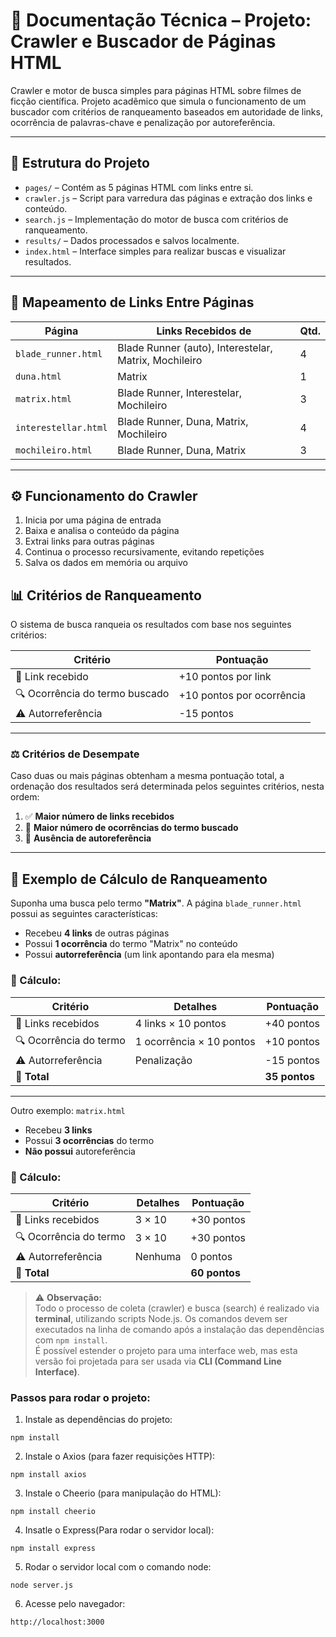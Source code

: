 # 📘 Documentação Técnica – Projeto: Crawler e Buscador de Páginas HTML

Crawler e motor de busca simples para páginas HTML sobre filmes de ficção científica. Projeto acadêmico que simula o funcionamento de um buscador com critérios de ranqueamento baseados em autoridade de links, ocorrência de palavras-chave e penalização por autoreferência.

---

## 📂 Estrutura do Projeto

- `pages/` – Contém as 5 páginas HTML com links entre si.
- `crawler.js` – Script para varredura das páginas e extração dos links e conteúdo.
- `search.js` – Implementação do motor de busca com critérios de ranqueamento.
- `results/` – Dados processados e salvos localmente.
- `index.html` – Interface simples para realizar buscas e visualizar resultados.

---

## 🔗 Mapeamento de Links Entre Páginas

| Página               | Links Recebidos de                                    | Qtd. |
| -------------------- | ----------------------------------------------------- | ---- |
| `blade_runner.html`  | Blade Runner (auto), Interestelar, Matrix, Mochileiro | 4    |
| `duna.html`          | Matrix                                                | 1    |
| `matrix.html`        | Blade Runner, Interestelar, Mochileiro                | 3    |
| `interestellar.html` | Blade Runner, Duna, Matrix, Mochileiro                | 4    |
| `mochileiro.html`    | Blade Runner, Duna, Matrix                            | 3    |

---

## ⚙️ Funcionamento do Crawler

1. Inicia por uma página de entrada
2. Baixa e analisa o conteúdo da página
3. Extrai links para outras páginas
4. Continua o processo recursivamente, evitando repetições
5. Salva os dados em memória ou arquivo

## 📊 Critérios de Ranqueamento

O sistema de busca ranqueia os resultados com base nos seguintes critérios:

| Critério                       | Pontuação                 |
| ------------------------------ | ------------------------- |
| 🔗 Link recebido               | +10 pontos por link       |
| 🔍 Ocorrência do termo buscado | +10 pontos por ocorrência |
| ⚠️ Autorreferência             | -15 pontos                |

---

### ⚖️ Critérios de Desempate

Caso duas ou mais páginas obtenham a mesma pontuação total, a ordenação dos resultados será determinada pelos seguintes critérios, nesta ordem:

1. ✅ **Maior número de links recebidos**
2. 🔎 **Maior número de ocorrências do termo buscado**
3. 🚫 **Ausência de autoreferência**

---

## 🧮 Exemplo de Cálculo de Ranqueamento

Suponha uma busca pelo termo **"Matrix"**. A página `blade_runner.html` possui as seguintes características:

- Recebeu **4 links** de outras páginas
- Possui **1 ocorrência** do termo "Matrix" no conteúdo
- Possui **autorreferência** (um link apontando para ela mesma)

### 📝 Cálculo:

| Critério               | Detalhes                 | Pontuação     |
| ---------------------- | ------------------------ | ------------- |
| 🔗 Links recebidos     | 4 links × 10 pontos      | +40 pontos    |
| 🔍 Ocorrência do termo | 1 ocorrência × 10 pontos | +10 pontos    |
| ⚠️ Autorreferência     | Penalização              | -15 pontos    |
| **🎯 Total**           |                          | **35 pontos** |

---

Outro exemplo: `matrix.html`

- Recebeu **3 links**
- Possui **3 ocorrências** do termo
- **Não possui** autoreferência

### 📝 Cálculo:

| Critério               | Detalhes | Pontuação     |
| ---------------------- | -------- | ------------- |
| 🔗 Links recebidos     | 3 × 10   | +30 pontos    |
| 🔍 Ocorrência do termo | 3 × 10   | +30 pontos    |
| ⚠️ Autorreferência     | Nenhuma  | 0 pontos      |
| **🎯 Total**           |          | **60 pontos** |

> ⚠️ **Observação:**  
> Todo o processo de coleta (crawler) e busca (search) é realizado via **terminal**, utilizando scripts Node.js. Os comandos devem ser executados na linha de comando após a instalação das dependências com `npm install`.  
> É possível estender o projeto para uma interface web, mas esta versão foi projetada para ser usada via **CLI (Command Line Interface)**.

### Passos para rodar o projeto:

1. Instale as dependências do projeto:

```
npm install
```

2. Instale o Axios (para fazer requisições HTTP):

```
npm install axios
```

3. Instale o Cheerio (para manipulação do HTML):

```
npm install cheerio
```

4. Insatle o Express(Para rodar o servidor local):

```
npm install express
```

5. Rodar o servidor local com o comando node:

```
node server.js
```

6. Acesse pelo navegador:

```
http://localhost:3000
```
